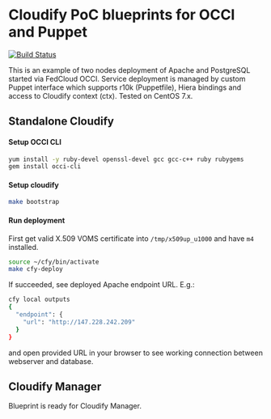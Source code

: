 # Cloudify PoC blueprints for OCCI and Puppet

[![Build Status](https://travis-ci.org/vholer/cloudify-occi-puppet-example.svg?branch=master)](https://travis-ci.org/vholer/cloudify-occi-puppet-example)

This is an example of two nodes deployment of Apache and PostgreSQL
started via FedCloud OCCI. Service deployment is managed by custom
Puppet interface which supports r10k (Puppetfile), Hiera bindings
and access to Cloudify context (ctx). Tested on CentOS 7.x.

## Standalone Cloudify

#### Setup OCCI CLI

```bash
yum install -y ruby-devel openssl-devel gcc gcc-c++ ruby rubygems
gem install occi-cli
```

#### Setup cloudify

```bash
make bootstrap
```

#### Run deployment

First get valid X.509 VOMS certificate into `/tmp/x509up_u1000` and
have `m4` installed.

```bash
source ~/cfy/bin/activate
make cfy-deploy
```

If succeeded, see deployed Apache endpoint URL. E.g.:

```bash
cfy local outputs
{
  "endpoint": {
    "url": "http://147.228.242.209"
  }
}
```

and open provided URL in your browser to see working
connection between webserver and database.

## Cloudify Manager

Blueprint is ready for Cloudify Manager.
